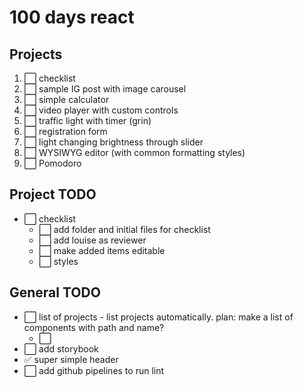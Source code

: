 # 100 days react

## Projects
1. ⬜ checklist
1. ⬜ sample IG post with image carousel
1. ⬜ simple calculator
1. ⬜ video player with custom controls
1. ⬜ traffic light with timer (grin)
1. ⬜ registration form
1. ⬜ light changing brightness through slider
1. ⬜ WYSIWYG editor (with common formatting styles)
1. ⬜ Pomodoro

## Project TODO
* ⬜ checklist
  * ⬜ add folder and initial files for checklist
  * ⬜ add louise as reviewer
  * ⬜ make added items editable
  * ⬜ styles

## General TODO
* ⬜ list of projects - list projects automatically. plan: make a list of components with path and name?
  * ⬜ 
* ⬜ add storybook
* ✅ super simple header  
* ⬜ add github pipelines to run lint
  